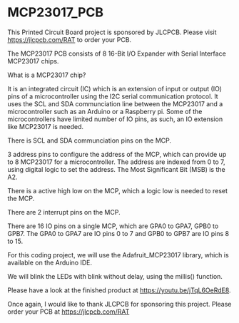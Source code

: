 # MCP23017_PCB

This Printed Circuit Board project is sponsored by JLCPCB.
Please visit https://jlcpcb.com/RAT to order your PCB.

The MCP23017 PCB consists of 8 16-Bit I/O Expander with Serial Interface MCP23017 chips.

What is a MCP23017 chip?

It is an integrated circuit (IC) which is an extension of input or output (IO) pins of a microcontroller using the I2C serial communication protocol. It uses the SCL and SDA communciation line between the MCP23017 and a microcontroller such as an Arduino or a Raspberry pi. Some of the microcontrollers have limited number of IO pins, as such, an IO extension like MCP23017 is needed.

There is SCL and SDA communciation pins on the MCP.

3 address pins to configure the address of the MCP, which can provide up to 8 MCP23017 for a microcontroller. The address are indexed from 0 to 7, using digital logic to set the address. The Most Significant Bit (MSB) is the A2.

There is a active high low on the MCP, which a logic low is needed to reset the MCP.

There are 2 interrupt pins on the MCP.

There are 16 IO pins on a single MCP, which are GPA0 to GPA7, GPB0 to GPB7. The GPA0 to GPA7 are IO pins 0 to 7 and GPB0 to GPB7 are IO pins 8 to 15.

For this coding project, we will use the Adafruit_MCP23017 library, which is available on the Arduino IDE.

We will blink the LEDs with blink without delay, using the millis() function.

Please have a look at the finished product at https://youtu.be/jTqL6OeRdE8.

Once again, I would like to thank JLCPCB for sponsoring this project. Please order your PCB at https://jlcpcb.com/RAT


